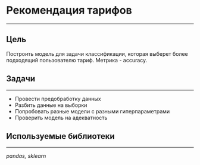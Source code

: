# Рекомендация тарифов
---

## Цель
Построить модель для задачи классификации, которая выберет более подходящий пользователю тариф. Метрика - accuracy.

## Задачи
---
- Провести предобработку данных
- Разбить данные на выборки
- Попробовать разные модели с разными гиперпараметрами
- Проверить модель на адекватность

## Используемые библиотеки
---
*pandas, sklearn*